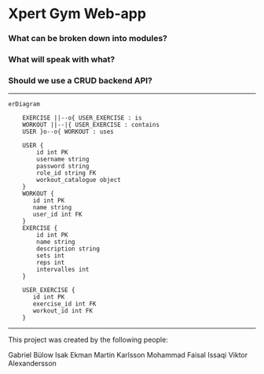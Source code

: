 # Xpert Gym Web-app

### What can be broken down into modules?

### What will speak with what?

### Should we use a CRUD backend API?

---

```mermaid
erDiagram

    EXERCISE ||--o{ USER_EXERCISE : is
    WORKOUT ||--|{ USER_EXERCISE : contains
    USER }o--o{ WORKOUT : uses    

    USER {
        id int PK 
        username string 
        password string
        role_id string FK
        workout_catalogue object 
    }
    WORKOUT {
       id int PK 
       name string
       user_id int FK 
    }
    EXERCISE {
        id int PK
        name string
        description string
        sets int
        reps int
        intervalles int
    }

    USER_EXERCISE {
       id int PK
       exercise_id int FK
       workout_id int FK 
    }

```



---

This project was created by the following people:

Gabriel Bülow
Isak Ekman
Martin Karlsson
Mohammad Faisal Issaqi
Viktor Alexandersson

